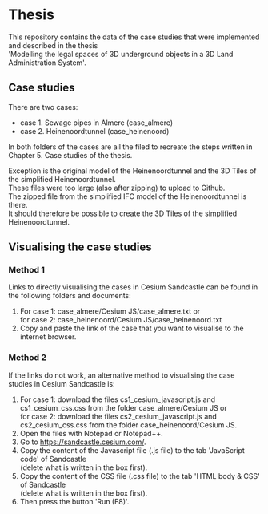 # Thesis

This repository contains the data of the case studies that were implemented and described in the thesis <br>
'Modelling the legal spaces of 3D underground objects in a 3D Land Administration System'.

## Case studies

There are two cases: <br> 
- case 1. Sewage pipes in Almere (case_almere) <br>
- case 2. Heinenoordtunnel (case_heinenoord) <br> 

In both folders of the cases are all the filed to recreate the steps written in Chapter 5. Case studies of the thesis.

Exception is the original model of the Heinenoordtunnel and the 3D Tiles of the simplified Heinenoordtunnel. <br>
These files were too large (also after zipping) to upload to Github. <br>
The zipped file from the simplified IFC model of the Heinenoordtunnel is there. <br>
It should therefore be possible to create the 3D Tiles of the simplified Heinenoordtunnel. <br>

## Visualising the case studies


### Method 1

Links to directly visualising the cases in Cesium Sandcastle can be found in the following folders and documents: <br>

1. For case 1: case_almere/Cesium JS/case_almere.txt or <br>
   for case 2: case_heinenoord/Cesium JS/case_heinenoord.txt <br>
2. Copy and paste the link of the case that you want to visualise to the internet browser. <br>

### Method 2

If the links do not work, an alternative method to visualising the case studies in Cesium Sandcastle is: <br>

1. For case 1: download the files cs1_cesium_javascript.js and cs1_cesium_css.css from the folder case_almere/Cesium JS or <br>
   for case 2: download the files cs2_cesium_javascript.js and cs2_cesium_css.css from the folder case_heinenoord/Cesium JS. <br>
2. Open the files with Notepad or Notepad++. <br>
3. Go to https://sandcastle.cesium.com/. <br>
4. Copy the content of the Javascript file (.js file) to the tab 'JavaScript code' of Sandcastle <br> (delete what is written in the box first). 
5. Copy the content of the CSS file (.css file) to the tab 'HTML body & CSS' of Sandcastle <br> (delete what is written in the box first). 
6. Then press the button 'Run (F8)'. <br>

